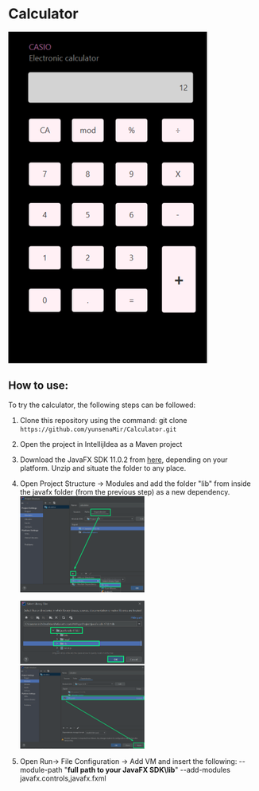 # Calculator

<img src="images/Screen.png" width="400"/>

## How to use:

To try the calculator, the following steps can be followed:

1) Clone this repository using the command: git clone `https://github.com/yunsenaMir/Calculator.git`
2) Open the project in IntellijIdea as a Maven project
3) Download the JavaFX SDK 11.0.2 from [here](https://gluonhq.com/products/javafx/), depending on your platform. Unzip and situate the folder to any place. 
4) Open Project Structure -> Modules and add the folder "lib" from inside the javafx folder (from the previous step) as a new dependency.
   <img src="images/ProjectStructureSetting1.png" width="250"/>

   <img src="images/ProjectStructureSetting2.png" width="250"/>
   
   <img src="images/ProjectStructureSetting3.png" width="250"/>
   
5) Open Run-> File Configuration -> Add VM and insert the following: --module-path "<b>full path to your JavaFX SDK\lib</b>" --add-modules javafx.controls,javafx.fxml



 
